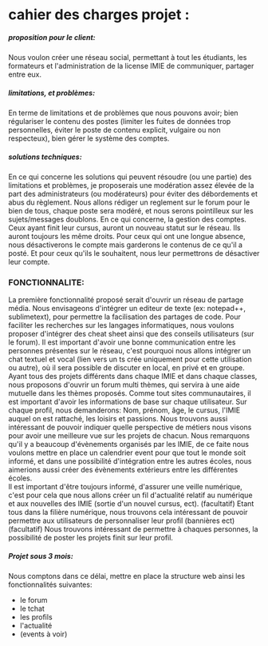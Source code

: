  cahier des charges projet :
 ==========================

##### proposition pour le client:
Nous voulon créer une réseau social, permettant à tout les étudiants, les formateurs et l'administration de la license IMIE de communiquer, partager entre eux.
##### limitations, et problèmes:
En terme de limitations et de problèmes que nous pouvons avoir; bien régulariser le contenu des postes (limiter les fuites de données trop personnelles, éviter le poste de contenu explicit, vulgaire ou non respecteux), bien gérer 
le système des comptes.

##### solutions techniques:
En ce qui concerne les solutions qui peuvent résoudre (ou une partie) des limitations et problèmes, je proposerais une modération assez élevée de la part des administrateurs (ou modérateurs) pour éviter des débordements et abus 
du règlement. Nous allons rédiger un reglement sur le forum pour le bien de tous, chaque poste sera modéré, et nous serons pointilleux sur les sujets/messages doublons.
En ce qui concerne, la gestion des comptes. Ceux ayant finit leur cursus, auront un nouveau statut sur le réseau. Ils auront toujours les même droits. Pour ceux qui ont une longue absence, nous désactiverons le compte mais garderons le
contenus de ce qu'il a posté. Et pour ceux qu'ils le souhaitent, nous leur permettrons de désactiver leur compte.
### FONCTIONNALITE:
La première fonctionnalité proposé serait d'ouvrir un réseau de partage média.
Nous envisageons d'intégrer un editeur de texte (ex: notepad++, sublimetext), pour permettre la facilisation des partages de code.
Pour faciliter les recherches sur les langages informatiques, nous voulons proposer d'intégrer des cheat sheet ainsi que des conseils utilisateurs (sur le forum).
Il est important d'avoir une bonne communication entre les personnes présentes sur le réseau, c'est pourquoi nous allons intégrer un chat textuel et vocal (lien vers un ts crée uniquement pour cette utilisation ou autre), où il sera
possible de discuter en local, en privé et en groupe.
Ayant tous des projets différents dans chaque IMIE et dans chaque classes, nous proposons d'ouvrir un forum multi thèmes, qui servira à une aide mutuelle dans les thèmes proposés.
Comme tout sites communautaires, il est important d'avoir les informations de base sur chaque utilisateur. Sur chaque profil, nous demanderons: Nom, prénom, âge, le cursus, l'IMIE auquel on est rattaché, les loisirs et passions. 
Nous trouvons aussi intéressant de pouvoir indiquer quelle perspective de métiers nous visons pour avoir une meilleure vue sur les projets de chacun.
Nous remarquons qu'il y a beaucoup d'évènements organisés par les IMIE, de ce faite nous voulons mettre en place un calendrier event pour que tout le monde soit informé, et dans une possibilité d'intégration entre les autres
écoles, nous aimerions aussi créer des évènements extérieurs entre les différentes écoles.  
Il est important d'être toujours informé, d'assurer une veille numérique, c'est pour cela que nous allons créer un fil d'actualité relatif au numérique et aux nouvelles des IMIE (sortie d'un nouvel cursus, ect). 
(facultatif) Etant tous dans la filière numérique, nous trouvons cela intéressant de pouvoir permettre aux utilisateurs de personnaliser leur profil (bannières ect)
(facultatif) Nous trouvons intéressant de permettre à chaques personnes, la possibilité de poster les projets finit sur leur profil.

##### Projet sous 3 mois:
Nous comptons dans ce délai, mettre en place la structure web ainsi les fonctionnalités suivantes: 
- le forum
- le tchat
- les profils
- l'actualité 
- (events à voir)
